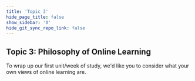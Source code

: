 ```yaml
---
title: 'Topic 3'
hide_page_title: false
show_sidebar: '0'
hide_git_sync_repo_link: false
---
```


## Topic 3: Philosophy of Online Learning

To wrap up our first unit/week of study, we'd like you to consider what your own views of online learning are.
